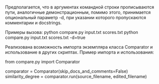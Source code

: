 Предполагается, что в аргументах командной строки прописываются пути, аналогичные демонстрационным, помимо этого, принимается опциональный параметр -d, при указании которого пропускаются комментарии и docstrings.

Примеры вызова: python compare.py input.txt scores.txt 
                python compare.py input.txt scores.txt -d=true
              
Реализована возможность импорта экземпляра класса Comparator и использование в других скриптах.
Пример импорта и использования:

from compare.py import Comparator

comparator = Comparator(skip_docs_and_comments=False)
similarity_degree = comparator.run(source_filename, edited_filename)
